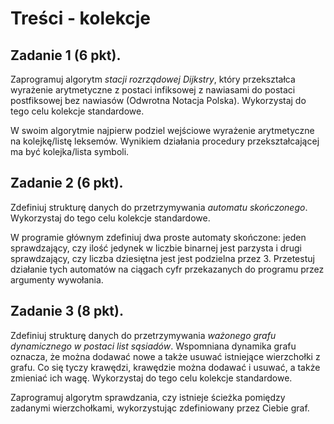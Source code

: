 # Treści - kolekcje

## Zadanie 1 (6 pkt).
Zaprogramuj algorytm _stacji rozrządowej Dijkstry_, który przekształca wyrażenie arytmetyczne z postaci infiksowej z nawiasami do postaci postfiksowej bez nawiasów (Odwrotna Notacja Polska). Wykorzystaj do tego celu kolekcje standardowe.

W swoim algorytmie najpierw podziel wejściowe wyrażenie arytmetyczne na kolejkę/listę leksemów. Wynikiem działania procedury przekształcającej ma być kolejka/lista symboli.

## Zadanie 2 (6 pkt).
Zdefiniuj strukturę danych do przetrzymywania _automatu skończonego_. Wykorzystaj do tego celu kolekcje standardowe.

W programie głównym zdefiniuj dwa proste automaty skończone: jeden sprawdzający, czy ilość jedynek w liczbie binarnej jest parzysta i drugi sprawdzający, czy liczba dziesiętna jest jest podzielna przez 3. Przetestuj działanie tych automatów na ciągach cyfr przekazanych do programu przez argumenty wywołania.

## Zadanie 3 (8 pkt).
Zdefiniuj strukturę danych do przetrzymywania _ważonego grafu dynamicznego w postaci list sąsiadów_. Wspomniana dynamika grafu oznacza, że można dodawać nowe a także usuwać istniejące wierzchołki z grafu. Co się tyczy krawędzi, krawędzie można dodawać i usuwać, a także zmieniać ich wagę. Wykorzystaj do tego celu kolekcje standardowe.

Zaprogramuj algorytm sprawdzania, czy istnieje ścieżka pomiędzy zadanymi wierzchołkami, wykorzystując zdefiniowany przez Ciebie graf.